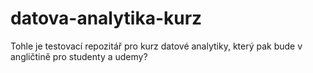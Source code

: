 # datova-analytika-kurz
Tohle je testovací repozitář pro kurz datové analytiky, který pak bude v angličtině pro studenty a udemy?
